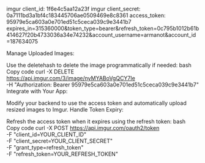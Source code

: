 imgur client_id: 1f6e4c5aa12a23f
imgur client_secret: 0a7111bd3a1bf4c183445706ae0509469e8c8361
access_token: 95979e5ca603a0e701ed51c5ceca039c9e3441b7
expires_in=315360000&token_type=bearer&refresh_token=0c795b1012b61b414627f20b4733036a34e74232&account_username=armanot&account_id=187634075



Manage Uploaded Images:

Use the deletehash to delete the image programmatically if needed:
bash
Copy code
curl -X DELETE https://api.imgur.com/3/image/nyMYABoVgQCY7Ie \
     -H "Authorization: Bearer 95979e5ca603a0e701ed51c5ceca039c9e3441b7"
Integrate with Your App:

Modify your backend to use the access token and automatically upload resized images to Imgur.
Handle Token Expiry:

Refresh the access token when it expires using the refresh token:
bash
Copy code
curl -X POST https://api.imgur.com/oauth2/token \
     -F "client_id=YOUR_CLIENT_ID" \
     -F "client_secret=YOUR_CLIENT_SECRET" \
     -F "grant_type=refresh_token" \
     -F "refresh_token=YOUR_REFRESH_TOKEN"